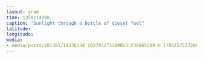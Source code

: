 ```yaml
---
layout: gram
time: 1358114990
caption: "Sunlight through a bottle of diesel fuel"
latitude: 
longitude: 
media:
- media/posts/201301/11236334_102793273389053_236865509_n_17842575772000351.jpg
---
```

